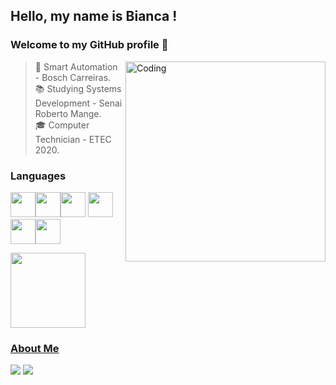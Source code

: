 ## Hello, my name is Bianca !
### Welcome to my GitHub profile  👋

<img align="right" alt="Coding" width="320" src="https://www.alura.com.br/artigos/assets/hello-world-em-varias-linguagens/imagem1.gif">

> 🔭 Smart Automation - Bosch Carreiras. <br>
> 📚 Studying Systems Development - Senai Roberto Mange. <br>
> 🎓 Computer Technician - ETEC 2020. <br>


### Languages
<img src="https://cdn.jsdelivr.net/gh/devicons/devicon/icons/java/java-original.svg" width="40" height="40"/><img src="https://cdn.jsdelivr.net/gh/devicons/devicon/icons/python/python-original.svg" width="40" height="40"/><img src="https://cdn.jsdelivr.net/gh/devicons/devicon/icons/javascript/javascript-original.svg" width="40" height="40"/> <img src="https://cdn.jsdelivr.net/gh/devicons/devicon/icons/html5/html5-original.svg" width="40" height="40"/><img src="https://cdn.jsdelivr.net/gh/devicons/devicon/icons/css3/css3-original.svg" width="40" height="40"/><img src="https://cdn.jsdelivr.net/gh/devicons/devicon/icons/react/react-original.svg"  width="40" height="40"/>
          

<div>
<a href="https://github.com/https://github.com/BiancaHotops">
<img height="120em" src="https://github-readme-stats.vercel.app/api/top-langs/?username=BiancaHotops&layout=compact&langs_count=7&theme=tokyonight"/>
</div>
  
### About Me
<div>
<a href="https://www.instagram.com/bianca_hotops/" target="_blank"><img src="https://img.shields.io/badge/-Instagram-%23E4405F?style=for-the-badge&logo=instagram&logoColor=white" target="_blank"></a>
<a href="https://www.linkedin.com/in/bianca-hotops-39b056208/" target="_blank"><img src="https://img.shields.io/badge/-LinkedIn-%230077B5?style=for-the-badge&logo=linkedin&logoColor=white" target="_blank"></a>

</div>
